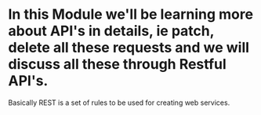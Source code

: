 # In this Module we'll be learning more about API's in details, ie patch, delete all these requests and we will discuss all these through Restful API's.
Basically REST is a set of rules to be used for creating web services.
